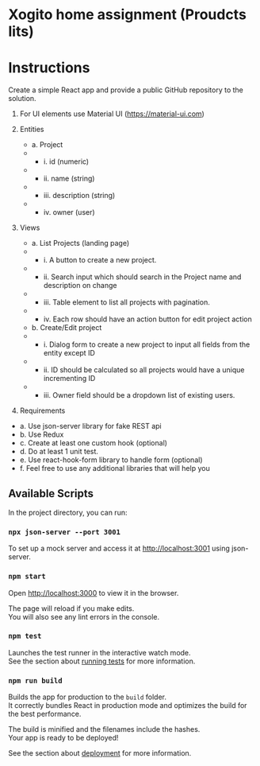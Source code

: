 # Xogito home assignment (Proudcts lits)

# Instructions

Create a simple React app and provide a public GitHub repository to the solution.

1. For UI elements use Material UI (https://material-ui.com)
2. Entities

   - a. Project
   - - i. id (numeric)
   - - ii. name (string)
   - - iii. description (string)
   - - iv. owner (user)

3. Views

   - a. List Projects (landing page)
   - - i. A button to create a new project.
   - - ii. Search input which should search in the Project name and description on
       change
   - - iii. Table element to list all projects with pagination.
   - - iv. Each row should have an action button for edit project action
   - b. Create/Edit project
   - - i. Dialog form to create a new project to input all fields from the entity
       except ID
   - - ii. ID should be calculated so all projects would have a unique incrementing
       ID
   - - iii. Owner field should be a dropdown list of existing users.

4. Requirements

- a. Use json-server library for fake REST api
- b. Use Redux
- c. Create at least one custom hook (optional)
- d. Do at least 1 unit test.
- e. Use react-hook-form library to handle form (optional)
- f. Feel free to use any additional libraries that will help you

## Available Scripts

In the project directory, you can run:

### `npx json-server --port 3001`

To set up a mock server and access it at [http://localhost:3001](http://localhost:3001) using json-server.

### `npm start`

Open [http://localhost:3000](http://localhost:3000) to view it in the browser.

The page will reload if you make edits.\
You will also see any lint errors in the console.

### `npm test`

Launches the test runner in the interactive watch mode.\
See the section about [running tests](https://facebook.github.io/create-react-app/docs/running-tests) for more information.

### `npm run build`

Builds the app for production to the `build` folder.\
It correctly bundles React in production mode and optimizes the build for the best performance.

The build is minified and the filenames include the hashes.\
Your app is ready to be deployed!

See the section about [deployment](https://facebook.github.io/create-react-app/docs/deployment) for more information.
